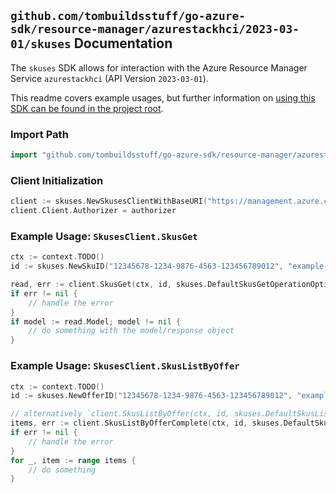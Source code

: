 
## `github.com/tombuildsstuff/go-azure-sdk/resource-manager/azurestackhci/2023-03-01/skuses` Documentation

The `skuses` SDK allows for interaction with the Azure Resource Manager Service `azurestackhci` (API Version `2023-03-01`).

This readme covers example usages, but further information on [using this SDK can be found in the project root](https://github.com/tombuildsstuff/go-azure-sdk/tree/main/docs).

### Import Path

```go
import "github.com/tombuildsstuff/go-azure-sdk/resource-manager/azurestackhci/2023-03-01/skuses"
```


### Client Initialization

```go
client := skuses.NewSkusesClientWithBaseURI("https://management.azure.com")
client.Client.Authorizer = authorizer
```


### Example Usage: `SkusesClient.SkusGet`

```go
ctx := context.TODO()
id := skuses.NewSkuID("12345678-1234-9876-4563-123456789012", "example-resource-group", "clusterValue", "publisherValue", "offerValue", "skuValue")

read, err := client.SkusGet(ctx, id, skuses.DefaultSkusGetOperationOptions())
if err != nil {
	// handle the error
}
if model := read.Model; model != nil {
	// do something with the model/response object
}
```


### Example Usage: `SkusesClient.SkusListByOffer`

```go
ctx := context.TODO()
id := skuses.NewOfferID("12345678-1234-9876-4563-123456789012", "example-resource-group", "clusterValue", "publisherValue", "offerValue")

// alternatively `client.SkusListByOffer(ctx, id, skuses.DefaultSkusListByOfferOperationOptions())` can be used to do batched pagination
items, err := client.SkusListByOfferComplete(ctx, id, skuses.DefaultSkusListByOfferOperationOptions())
if err != nil {
	// handle the error
}
for _, item := range items {
	// do something
}
```
